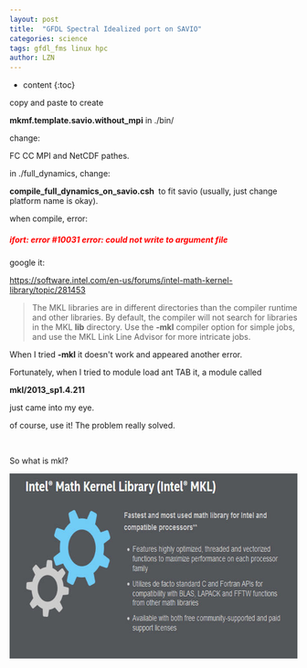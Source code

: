 ```yaml
---
layout: post
title:  "GFDL Spectral Idealized port on SAVIO" 
categories: science
tags: gfdl_fms linux hpc
author: LZN
---
```


* content
{:toc}

copy and paste to create

<strong>mkmf.template.savio.without_mpi</strong> in ./bin/

change:

FC CC MPI and NetCDF pathes.

in ./full_dynamics, change:

<strong>compile_full_dynamics_on_savio.csh </strong> to fit savio (usually, just change platform name is okay).

when compile, error:
<h5><span style="color: #ff0000;">ifort: error #10031 error: could not write to argument file</span></h5>
google it:

https://software.intel.com/en-us/forums/intel-math-kernel-library/topic/281453
<blockquote>The MKL libraries are in different directories than the compiler runtime and other libraries. By default, the compiler will not search for libraries in the MKL <b>lib</b> directory. Use the <b>-mkl</b> compiler option for simple jobs, and use the MKL Link Line Advisor for more intricate jobs.</blockquote>
When I tried <strong>-mkl</strong> it doesn't work and appeared another error.

Fortunately, when I tried to module load ant TAB it, a module called

<strong>mkl/2013_sp1.4.211</strong>

just came into my eye.

of course, use it! The problem really solved.

&nbsp;

So what is mkl?

<a href="https://raw.githubusercontent.com/Novarizark/Novarizark.github.io/master/uploads/2016/10/Snap1.jpg"><img class="alignnone size-full wp-image-889" src="https://raw.githubusercontent.com/Novarizark/Novarizark.github.io/master/uploads/2016/10/Snap1.jpg" alt="snap1" width="672" height="324" /></a><span id="transmark" style="display: none; width: 0px; height: 0px;"></span>

&nbsp;

&nbsp;
